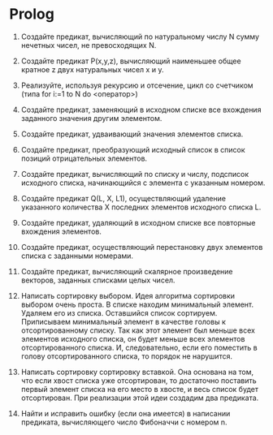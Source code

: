 # Prolog

1) Создайте предикат, вычисляющий по натуральному числу N сумму нечетных чисел, не превосходящих N. 
2) Создайте предикат P(x,y,z), вычисляющий наименьшее общее кратное z двух натуральных чисел x и y. 
3) Реализуйте, используя рекурсию и отсечение, цикл со счетчиком (типа for i:=1 to N do <оператор>) 
4) Создайте предикат, заменяющий в исходном списке все вхождения заданного значения другим элементом.
5) Создайте предикат, удваивающий значения элементов списка.
6) Создайте предикат, преобразующий исходный список в список позиций отрицательных элементов.
7) Создайте предикат, вычисляющий по списку и числу, подсписок исходного списка, начинающийся с элемента с указанным номером.
8) Создайте предикат Q(L, X, L1), осуществляющий удаление указанного количества X последних элементов исходного списка L.
9) Создайте предикат, удаляющий в исходном списке все повторные вхождения элементов.
10) Создайте предикат, осуществляющий перестановку двух элементов списка с заданными номерами.

12) Создайте предикат, вычисляющий скалярное произведение векторов, заданных списками целых чисел.

14) Написать сортировку выбором. Идея алгоритма сортировки выбором очень проста. В списке находим минимальный элемент. Удаляем его из списка. Оставшийся список сортируем. Приписываем минимальный элемент в качестве головы к отсортированному списку. Так как этот элемент был меньше всех элементов исходного списка, он будет меньше всех элементов отсортированного списка. И, следовательно, если его поместить в голову отсортированного списка, то порядок не нарушится.
15) Написать сортировку  сортировку вставкой. Она основана на том, что если хвост списка уже отсортирован, то достаточно поставить первый элемент списка на его место в хвосте, и весь список будет отсортирован. При реализации этой идеи создадим два предиката.
16) Найти  и исправить ошибку (если она имеется) в написании предиката, вычисляющего число Фибоначчи с номером n.
 
 
  

